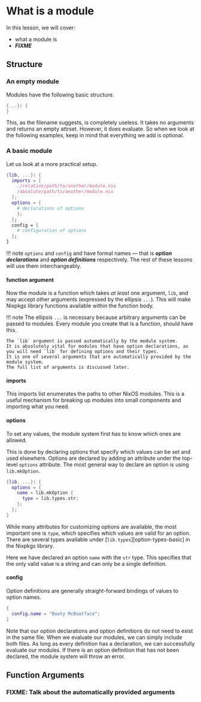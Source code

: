 # What is a module

In this lesson, we will cover:

- what a module is
- ***FIXME***

## Structure

### An empty module

Modules have the following basic structure.

```nix title="useless.nix"
{...}: {
}
```

This, as the filename suggests, is completely useless.
It takes no arguments and returns an empty attrset.
However, it does evaluate.
So when we look at the following examples, keep in mind that everything we add is optional.

### A basic module

Let us look at a more practical setup.

```nix title="default.nix"
{lib, ...}: {
  imports = [
    ./relative/path/to/another/module.nix
    /absolute/path/to/another/module.nix
  ];
  options = {
    # declarations of options
    };
  };
  config = {
    # configuration of options
  };
}
```

!!! note
    `options` and `config` and have formal names —
    that is ***option declarations*** and ***option definitions*** respectively.
    The rest of these lessons will use them interchangeably.

#### function argument

Now the module is a function which takes *at least* one argument, `lib`,
and may accept other arguments (expressed by the ellipsis `...`).
This will make Nixpkgs library functions available within the function body.

!!! note
    The ellipsis `...` is necessary because arbitrary arguments can be passed to modules.
    Every module you create that is a function, should have this.

    The `lib` argument is passed automatically by the module system.
    It is absolutely vital for modules that have option declarations, as you will need `lib` for defining options and their types.
    It is one of several arguments that are automatically provided by the module system.
    The full list of arguments is discussed later.

#### imports

This imports list enumerates the paths to other NixOS modules.
This is a useful mechanism for breaking up modules into small components and importing what you need.

#### options

To set any values, the module system first has to know which ones are allowed.

This is done by declaring options that specify which values can be set and used elsewhere.
Options are declared by adding an attribute under the top-level `options` attribute.
The most general way to declare an option is using `lib.mkOption`.

``` nix title="options.nix"
{lib, ...}: {
  options = {
    name = lib.mkOption {
      type = lib.types.str;
    };
  };
}
```

While many attributes for customizing options are available,
the most important one is `type`,
which specifies which values are valid for an option.
There are several types available under [`lib.types`][option-types-basic] in the Nixpkgs library.

Here we have declared an option `name` with the `str` type.
This specifies that the only valid value is a string and can only be a single definition.

#### config

Option definitions are generally straight-forward bindings of values to option names.

``` nix title="config.nix"
{
  config.name = "Boaty McBoatface";
}
```

Note that our option declarations and option definitions do not need to exist in the same file.
When we evaluate our modules, we can simply include both files.
As long as every definition has a declaration, we can successfully evaluate our modules.
If there is an option definition that has not been declared, the module system will throw an error.

## Function Arguments

### FIXME: Talk about the automatically provided arguments

